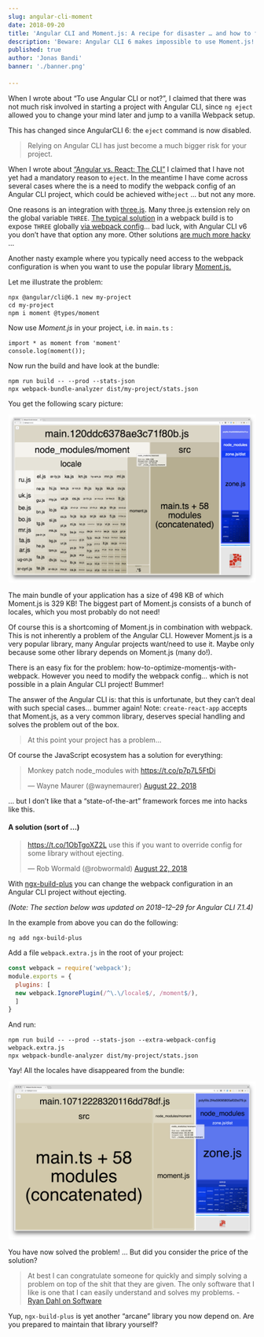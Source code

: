 ```yaml
---
slug: angular-cli-moment
date: 2018-09-20
title: 'Angular CLI and Moment.js: A recipe for disaster … and how to fix it.'
description: 'Beware: Angular CLI 6 makes impossible to use Moment.js!'
published: true
author: 'Jonas Bandi' 
banner: './banner.png'

---
```


When I wrote about “To use Angular CLI or not?”, I claimed that there was not much risk involved in starting a project with Angular CLI, since `ng eject` allowed you to change your mind later and jump to a vanilla Webpack setup.

This has changed since AngularCLI 6: the `eject` command is now disabled.

>
> Relying on Angular CLI has just become a much bigger risk for your project.
>

When I wrote about [“Angular vs. React: The CLI”](https://medium.jonasbandi.net/angular-vs-react-the-cli-d8af18063006) I claimed that I have not yet had a mandatory reason to `eject`. In the meantime I have come across several cases where the is a need to modify the webpack config of an Angular CLI project, which could be achieved with`eject` … but not any more.

One reasons is an integration with [three.js](https://threejs.org/). Many three.js extension rely on the global variable `THREE`. [The typical solution](https://gist.github.com/cecilemuller/0be98dcbb0c7efff64762919ca486a59) in a webpack build is to expose `THREE` globally [via webpack config](https://webpack.js.org/plugins/provide-plugin/)… bad luck, with Angular CLI v6 you don’t have that option any more.
Other solutions [are much more hacky](https://github.com/jbandi/angulr-three-project-demo/commit/c492e60e3c84e91c120654aba273350ca771ca9a) …

Another nasty example where you typically need access to the webpack configuration is when you want to use the popular library [Moment.js.](http://momentjs.com/)

Let me illustrate the problem:

```
npx @angular/cli@6.1 new my-project
cd my-project
npm i moment @types/moment
```

Now use *Moment.js* in your project, i.e. in `main.ts` :

```
import * as moment from 'moment'
console.log(moment());
```

Now run the build and have look at the bundle:

```
npm run build -- --prod --stats-json
npx webpack-bundle-analyzer dist/my-project/stats.json
```

You get the following scary picture:

![moment_locales](./moment_locales.png)

The main bundle of your application has a size of 498 KB of which Moment.js is 329 KB! The biggest part of Moment.js consists of a bunch of locales, which you most probably do not need!

Of course this is a shortcoming of Moment.js in combination with webpack. This is not inherently a problem of the Angular CLI. However Moment.js is a very popular library, many Angular projects want/need to use it. Maybe only because some other library depends on Moment.js (many do!).

There is an easy fix for the problem: how-to-optimize-momentjs-with-webpack.
However you need to modify the webpack config… which is not possible in a plain Angular CLI project! Bummer!

The answer of the Angular CLI is: that this is unfortunate, but they can’t deal with such special cases… bummer again!
Note: `create-react-app` accepts that Moment.js, as a very common library, deserves special handling and solves the problem out of the box.

> At this point your project has a problem…

Of course the JavaScript ecosystem has a solution for everything:

<blockquote class="twitter-tweet" data-conversation="none" data-theme="light"><p lang="en" dir="ltr">Monkey patch node_modules with <a href="https://t.co/p7p7L5FtDi">https://t.co/p7p7L5FtDi</a></p>&mdash; Wayne Maurer (@waynemaurer) <a href="https://twitter.com/waynemaurer/status/1032249602597167104?ref_src=twsrc%5Etfw">August 22, 2018</a></blockquote>

… but I don’t like that a “state-of-the-art” framework forces me into hacks like this.

#### A solution (sort of …)

<blockquote class="twitter-tweet" data-conversation="none"><p lang="en" dir="ltr"><a href="https://t.co/1ObTgoXZ2L">https://t.co/1ObTgoXZ2L</a> use this if you want to override config for some library without ejecting.</p>&mdash; Rob Wormald (@robwormald) <a href="https://twitter.com/robwormald/status/1032328718272757761?ref_src=twsrc%5Etfw">August 22, 2018</a></blockquote> 

With [ngx-build-plus](https://github.com/manfredsteyer/ngx-build-plus) you can change the webpack configuration in an Angular CLI project without ejecting.

*(Note: The section below was updated on 2018–12–29 for Angular CLI 7.1.4)*

In the example from above you can do the following:

```
ng add ngx-build-plus
```

Add a file `webpack.extra.js` in the root of your project:

```javascript
const webpack = require('webpack');
module.exports = {
  plugins: [
  new webpack.IgnorePlugin(/^\.\/locale$/, /moment$/),
  ]
}
```

And run:

```
npm run build -- --prod --stats-json --extra-webpack-config webpack.extra.js
npx webpack-bundle-analyzer dist/my-project/stats.json
```

Yay! All the locales have disappeared from the bundle:

![moment_no_locales](./moment_no_locales.png)

You have now solved the problem! … But did you consider the price of the solution?

> At best I can congratulate someone for quickly and simply solving a problem on top of the shit that they are given. The only software that I like is one that I can easily understand and solves my problems.
> *-* [Ryan Dahl on Software](https://gist.github.com/cookrn/4015437)

Yup, `ngx-build-plus` is yet another “arcane” library you now depend on. Are you prepared to maintain that library yourself?
